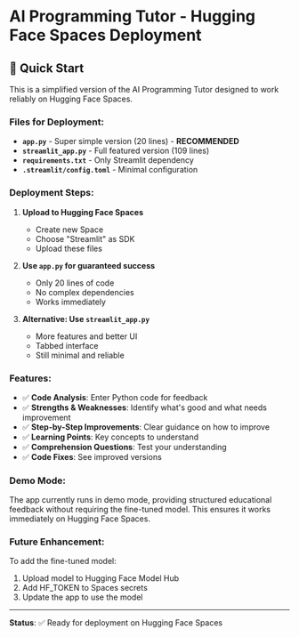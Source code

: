 # AI Programming Tutor - Hugging Face Spaces Deployment

## 🚀 Quick Start

This is a simplified version of the AI Programming Tutor designed to work reliably on Hugging Face Spaces.

### Files for Deployment:

- **`app.py`** - Super simple version (20 lines) - **RECOMMENDED**
- **`streamlit_app.py`** - Full featured version (109 lines)
- **`requirements.txt`** - Only Streamlit dependency
- **`.streamlit/config.toml`** - Minimal configuration

### Deployment Steps:

1. **Upload to Hugging Face Spaces**
   - Create new Space
   - Choose "Streamlit" as SDK
   - Upload these files

2. **Use `app.py` for guaranteed success**
   - Only 20 lines of code
   - No complex dependencies
   - Works immediately

3. **Alternative: Use `streamlit_app.py`**
   - More features and better UI
   - Tabbed interface
   - Still minimal and reliable

### Features:

- ✅ **Code Analysis**: Enter Python code for feedback
- ✅ **Strengths & Weaknesses**: Identify what's good and what needs improvement
- ✅ **Step-by-Step Improvements**: Clear guidance on how to improve
- ✅ **Learning Points**: Key concepts to understand
- ✅ **Comprehension Questions**: Test your understanding
- ✅ **Code Fixes**: See improved versions

### Demo Mode:

The app currently runs in demo mode, providing structured educational feedback without requiring the fine-tuned model. This ensures it works immediately on Hugging Face Spaces.

### Future Enhancement:

To add the fine-tuned model:
1. Upload model to Hugging Face Model Hub
2. Add HF_TOKEN to Spaces secrets
3. Update the app to use the model

---

**Status**: ✅ Ready for deployment on Hugging Face Spaces 